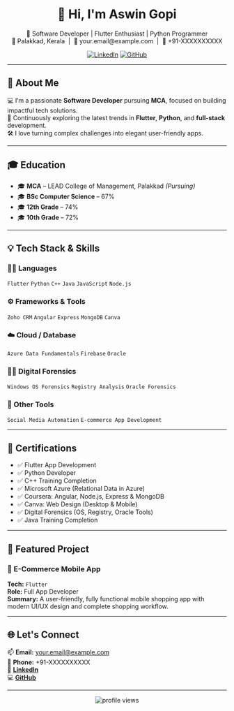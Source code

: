 <h1 align="center">👋 Hi, I'm Aswin Gopi</h1>

<p align="center">
  🚀 Software Developer | Flutter Enthusiast | Python Programmer <br/>
  📍 Palakkad, Kerala &nbsp;|&nbsp; 📧 your.email@example.com &nbsp;|&nbsp; 📱 +91-XXXXXXXXXX
</p>

<p align="center">
  <a href="https://www.linkedin.com/in/your-link"><img alt="LinkedIn" src="https://img.shields.io/badge/LinkedIn-Connect-blue?style=for-the-badge&logo=linkedin"></a>
  <a href="https://github.com/aswin-gopi"><img alt="GitHub" src="https://img.shields.io/badge/GitHub-aswin--gopi-181717?style=for-the-badge&logo=github"></a>
</p>

---

## 🎯 About Me

💻 I’m a passionate **Software Developer** pursuing **MCA**, focused on building impactful tech solutions.  
🌱 Continuously exploring the latest trends in **Flutter**, **Python**, and **full-stack** development.  
🛠️ I love turning complex challenges into elegant user-friendly apps.  

---

## 🎓 Education

- 🎓 **MCA** – LEAD College of Management, Palakkad *(Pursuing)*  
- 🎓 **BSc Computer Science** – 67%  
- 🎓 **12th Grade** – 74%  
- 🎓 **10th Grade** – 72%  

---

## 💡 Tech Stack & Skills

### 🧑‍💻 Languages
`Flutter` `Python` `C++` `Java` `JavaScript` `Node.js`

### ⚙️ Frameworks & Tools
`Zoho CRM` `Angular` `Express` `MongoDB` `Canva`

### ☁️ Cloud / Database
`Azure Data Fundamentals` `Firebase` `Oracle`

### 🕵️‍♂️ Digital Forensics
`Windows OS Forensics` `Registry Analysis` `Oracle Forensics`

### 🔧 Other Tools
`Social Media Automation` `E-commerce App Development`

---

## 📜 Certifications

- ✅ Flutter App Development  
- ✅ Python Developer  
- ✅ C++ Training Completion  
- ✅ Microsoft Azure (Relational Data in Azure)  
- ✅ Coursera: Angular, Node.js, Express & MongoDB  
- ✅ Canva: Web Design (Desktop & Mobile)  
- ✅ Digital Forensics (OS, Registry, Oracle Tools)  
- ✅ Java Training Completion  

---

## 📱 Featured Project

### 🔹 E-Commerce Mobile App
**Tech:** `Flutter`  
**Role:** Full App Developer  
**Summary:** A user-friendly, fully functional mobile shopping app with modern UI/UX design and complete shopping workflow.

---

## 🌐 Let's Connect

📫 **Email:** your.email@example.com  
📱 **Phone:** +91-XXXXXXXXXX  
🔗 [**LinkedIn**](https://www.linkedin.com/in/your-link)  
💻 [**GitHub**](https://github.com/aswin-gopi)

---

<p align="center">
  <img src="https://komarev.com/ghpvc/?username=aswin-gopi&label=Profile%20Views&color=0e75b6&style=flat" alt="profile views"/>
</p>

